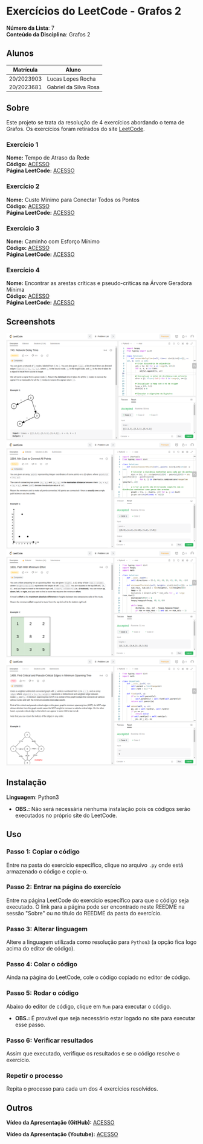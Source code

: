 # Exercícios do LeetCode - Grafos 2

**Número da Lista**: 7<br>
**Conteúdo da Disciplina**: Grafos 2<br>

## Alunos
|Matrícula | Aluno |
| -- | -- |
| 20/2023903  | Lucas Lopes Rocha |
| 20/2023681  | Gabriel da Silva Rosa |

## Sobre 
Este projeto se trata da resolução de 4 exercícios abordando o tema de Grafos. Os exercícios foram retirados do site [LeetCode](https://leetcode.com/tag/graph/).

### Exercício 1
**Nome:** Tempo de Atraso da Rede<br>
**Código:** [ACESSO](exercicios/tempoAtraso/)<br>
**Página LeetCode:** [ACESSO](https://leetcode.com/problems/network-delay-time/)<br>

### Exercício 2
**Nome:** Custo Mínimo para Conectar Todos os Pontos<br>
**Código:** [ACESSO](exercicios/custoMinimo/)<br>
**Página LeetCode:** [ACESSO](https://leetcode.com/problems/min-cost-to-connect-all-points/description/)<br>

### Exercício 3
**Nome:** Caminho com Esforço Mínimo<br>
**Código:** [ACESSO](exercicios/CaminhoComEsforcoMinimo/)<br>
**Página LeetCode:** [ACESSO](https://leetcode.com/problems/path-with-minimum-effort/)<br>

### Exercício 4
**Nome:** Encontrar as arestas críticas e pseudo-críticas na Árvore Geradora Mínima<br>
**Código:** [ACESSO](exercicios/EncontrarArestasCr%C3%ADticasePseudoCriticas/)<br>
**Página LeetCode:** [ACESSO](https://leetcode.com/problems/find-critical-and-pseudo-critical-edges-in-minimum-spanning-tree/description/)<br>


## Screenshots

![Exercicio1](assets/exercicio1.png)
![Exercicio2](assets/exercicio2.png)
![Exercicio3](assets/exercicio3.png)
![Exercicio4](assets/exercicio4.png)


## Instalação 
**Linguagem**: Python3<br>
- **OBS.:** Não será necessária nenhuma instalação pois os códigos serão executados no próprio site do LeetCode.

## Uso 

### Passo 1: Copiar o código
Entre na pasta do exercício específico, clique no arquivo `.py` onde está armazenado o código e copie-o.

### Passo 2: Entrar na página do exercício
Entre na página LeetCode do exercício específico para que o código seja executado. O link para a página pode ser encontrado neste REEDME na sessão "Sobre" ou no título do REEDME da pasta do exercício.

### Passo 3: Alterar linguagem
Altere a linguagem utilizada como resolução para `Python3` (a opção fica logo acima do editor de código).

### Passo 4: Colar o código
Ainda na página do LeetCode, cole o código copiado no editor de código.

### Passo 5: Rodar o código
Abaixo do editor de código, clique em `Run` para executar o código.
- **OBS.:** É provável que seja necessário estar logado no site para executar esse passo.

### Passo 6: Verificar resultados
Assim que executado, verifique os resultados e se o código resolve o exercício.

### Repetir o processo
Repita o processo para cada um dos 4 exercícios resolvidos.

## Outros

**Vídeo da Apresentação (GitHub):** [ACESSO]()

**Vídeo da Apresentação (Youtube):** [ACESSO]()